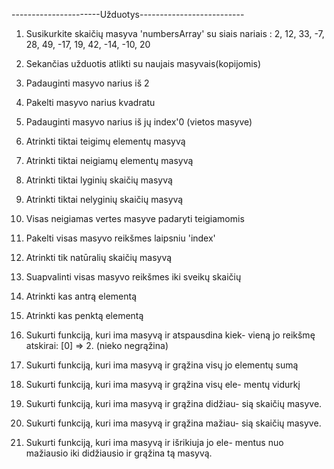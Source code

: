 ----------------------Užduotys--------------------------

1. Susikurkite skaičių masyva 'numbersArray' su siais nariais :
   2, 12, 33, -7, 28, 49, -17, 19, 42, -14, -10, 20

2. Sekančias užduotis atlikti su naujais masyvais(kopijomis)
3. Padauginti masyvo narius iš 2
4. Pakelti masyvo narius kvadratu
5. Padauginti masyvo narius iš jų index'0 (vietos masyve)
6. Atrinkti tiktai teigimų elementų masyvą
7. Atrinkti tiktai neigiamų elementų masyvą
8. Atrinkti tiktai lyginių skaičių masyvą
9. Atrinkti tiktai nelyginių skaičių masyvą
10. Visas neigiamas vertes masyve padaryti teigiamomis
11. Pakelti visas masyvo reikšmes laipsniu 'index'
12. Atrinkti tik natūralių skaičių masyvą
13. Suapvalinti visas masyvo reikšmes iki sveikų skaičių
14. Atrinkti kas antrą elementą
15. Atrinkti kas penktą elementą
16. Sukurti funkciją, kuri ima masyvą ir atspausdina kiek-
    vieną jo reikšmę atskirai: [0] => 2. (nieko negrąžina)
17. Sukurti funkciją, kuri ima masyvą ir grąžina visų
    jo elementų sumą
18. Sukurti funkciją, kuri ima masyvą ir grąžina visų ele-
    mentų vidurkį
19. Sukurti funkciją, kuri ima masyvą ir grąžina didžiau-
    sią skaičių masyve.
20. Sukurti funkciją, kuri ima masyvą ir grąžina mažiau-
    sią skaičių masyve.
21. Sukurti funkciją, kuri ima masyvą ir išrikiuja jo ele-
    mentus nuo mažiausio iki didžiausio ir grąžina tą masyvą.